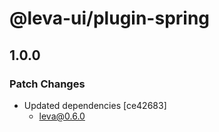 # @leva-ui/plugin-spring

## 1.0.0
### Patch Changes

- Updated dependencies [ce42683]
  - leva@0.6.0

